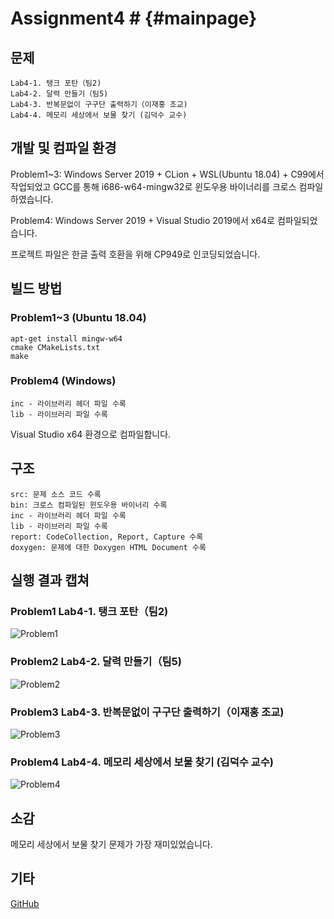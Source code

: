 ﻿# Assignment4 # {#mainpage}

## 문제
```
Lab4-1. 탱크 포탄（팀2)
Lab4-2. 달력 만들기（팀5)
Lab4-3. 반복문없이 구구단 출력하기（이재홍 조교)
Lab4-4. 메모리 세상에서 보물 찾기 (김덕수 교수)
```

## 개발 및 컴파일 환경
Problem1~3: Windows Server 2019 + CLion + WSL(Ubuntu 18.04) + C99에서 작업되었고 GCC를 통해 i686-w64-mingw32로 윈도우용 바이너리를 크로스 컴파일하였습니다.

Problem4: Windows Server 2019 + Visual Studio 2019에서 x64로 컴파일되었습니다.

프로젝트 파일은 한글 출력 호환을 위해 CP949로 인코딩되었습니다.

## 빌드 방법
### Problem1~3 (Ubuntu 18.04)
```
apt-get install mingw-w64
cmake CMakeLists.txt
make
```

### Problem4 (Windows)
```
inc - 라이브러리 헤더 파일 수록
lib - 라이브러리 파일 수록
```

Visual Studio x64 환경으로 컴파일합니다.

## 구조
```
src: 문제 소스 코드 수록
bin: 크로스 컴파일된 윈도우용 바이너리 수록
inc - 라이브러리 헤더 파일 수록
lib - 라이브러리 파일 수록
report: CodeCollection, Report, Capture 수록
doxygen: 문제에 대한 Doxygen HTML Document 수록
```

## 실행 결과 캡쳐
### Problem1	Lab4-1. 탱크 포탄（팀2)
![Problem1](../report/capture/Problem1.png)
### Problem2	Lab4-2. 달력 만들기（팀5)
![Problem2](../report/capture/Problem2.png)
### Problem3	Lab4-3. 반복문없이 구구단 출력하기（이재홍 조교)
![Problem3](../report/capture/Problem3.png)
### Problem4	Lab4-4. 메모리 세상에서 보물 찾기 (김덕수 교수)
![Problem4](../report/capture/Problem4.png)

## 소감
메모리 세상에서 보물 찾기 문제가 가장 재미있었습니다.

## 기타
[GitHub](https://github.com/refracta/koreatech-assignment/tree/master/CProgramming2)
